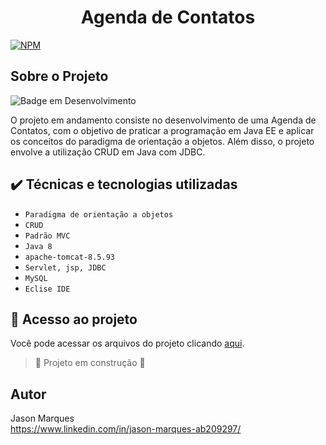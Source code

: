 <h1 align="center"> Agenda de Contatos </h1>

[![NPM](https://img.shields.io/npm/l/react)](https://github.com/jasonmarques/agenda/blob/master/LICENSE)  

## Sobre o Projeto

![Badge em Desenvolvimento](http://img.shields.io/static/v1?label=STATUS&message=EM%20DESENVOLVIMENTO&color=GREEN&style=for-the-badge)

O projeto em andamento consiste no desenvolvimento de uma Agenda de Contatos, com o objetivo de praticar a programação em Java EE e aplicar os conceitos do paradigma de orientação a objetos. Além disso, o projeto envolve a utilização CRUD em Java com JDBC.


## ✔️ Técnicas e tecnologias utilizadas

- ``Paradigma de orientação a objetos``
- ``CRUD``
- ``Padrão MVC``
- ``Java 8``
- ``apache-tomcat-8.5.93``
- ``Servlet, jsp, JDBC``
- ``MySQL``
- ``Eclise IDE``


## 📁 Acesso ao projeto
Você pode acessar os arquivos do projeto clicando [aqui](https://github.com/jasonmarques/agenda/tree/master/agenda).

> :construction: Projeto em construção :construction:

## Autor
Jason Marques <br>
https://www.linkedin.com/in/jason-marques-ab209297/
